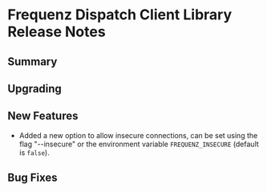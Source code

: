 # Frequenz Dispatch Client Library Release Notes

## Summary

<!-- Here goes a general summary of what this release is about -->

## Upgrading

<!-- Here goes notes on how to upgrade from previous versions, including deprecations and what they should be replaced with -->

## New Features

* Added a new option to allow insecure connections, can be set using the flag "--insecure" or the environment variable `FREQUENZ_INSECURE` (default is `false`).

## Bug Fixes

<!-- Here goes notable bug fixes that are worth a special mention or explanation -->
